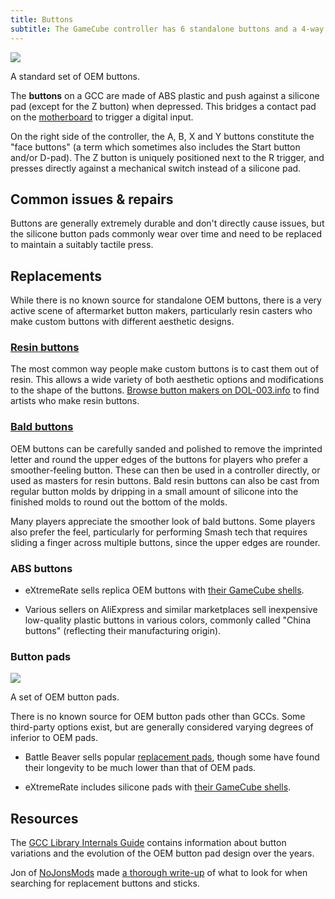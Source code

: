 ```yaml
---
title: Buttons
subtitle: The GameCube controller has 6 standalone buttons and a 4-way D-pad.
---
```


<aside class="no-offset">
  <a href="/static/compendium/oem-buttons.jpg">
    <img src="/static/compendium/oem-buttons-thumb.jpg">
  </a>
  <p>A standard set of OEM buttons.</p>
</aside>

The **buttons** on a GCC are made of ABS plastic and push against a silicone pad (except for the Z button) when depressed. This bridges a contact pad on the [motherboard](/compendium/boards) to trigger a digital input.

On the right side of the controller, the A, B, X and Y buttons constitute the "face buttons" (a term which sometimes also includes the Start button and/or D-pad). The Z button is uniquely positioned next to the R trigger, and presses directly against a mechanical switch instead of a silicone pad.

## Common issues & repairs

Buttons are generally extremely durable and don't directly cause issues, but the silicone button pads commonly wear over time and need to be replaced to maintain a suitably tactile press.

## Replacements

While there is no known source for standalone OEM buttons, there is a very active scene of aftermarket button makers, particularly resin casters who make custom buttons with different aesthetic designs.

### [Resin buttons](/compendium/buttons/mods/resin)

The most common way people make custom buttons is to cast them out of resin. This allows a wide variety of both aesthetic options and modifications to the shape of the buttons. [Browse button makers on DOL-003.info](/modders?services=resin-buttons) to find artists who make resin buttons.

### [Bald buttons](/compendium/buttons/mods/bald)

OEM buttons can be carefully sanded and polished to remove the imprinted letter and round the upper edges of the buttons for players who prefer a smoother-feeling button. These can then be used in a controller directly, or used as masters for resin buttons. Bald resin buttons can also be cast from regular button molds by dripping in a small amount of silicone into the finished molds to round out the bottom of the molds.

Many players appreciate the smoother look of bald buttons. Some players also prefer the feel, particularly for performing Smash tech that requires sliding a finger across multiple buttons, since the upper edges are rounder.

### ABS buttons

- eXtremeRate sells replica OEM buttons with [their GameCube shells](https://extremerate.com/collections/nintendo-gamecube-shells).

- Various sellers on AliExpress and similar marketplaces sell inexpensive low-quality plastic buttons in various colors, commonly called "China buttons" (reflecting their manufacturing origin).

### Button pads

<aside>
  <a href="/static/compendium/oem-button-pads.jpg">
    <img src="/static/compendium/oem-button-pads-thumb.jpg">
  </a>
  <p>A set of OEM button pads.</p>
</aside>

There is no known source for OEM button pads other than GCCs. Some third-party options exist, but are generally considered varying degrees of inferior to OEM pads.

- Battle Beaver sells popular [replacement pads](https://battlebeavercustoms.com/products/battle-beaver-gamecube-contact-pads), though some have found their longevity to be much lower than that of OEM pads.

- eXtremeRate includes silicone pads with [their GameCube shells](https://extremerate.com/collections/nintendo-gamecube-shells).

## Resources

The [GCC Library Internals Guide](https://gccontrollerlibrary.com/guides/gamecube-controller-internals-guide/) contains information about button variations and the evolution of the OEM button pad design over the years.

Jon of [NoJonsMods](/modders/nojonsmods) made [a thorough write-up](https://www.reddit.com/r/customGCC/comments/mwotkd/buying_some_new_sticks_or_buttons_read_this_first/) of what to look for when searching for replacement buttons and sticks.
